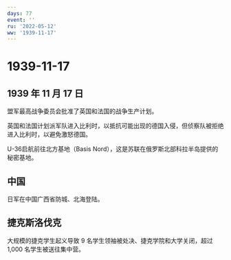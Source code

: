 ```yaml
---
days: 77
event: ''
ru: '2022-05-12'
ww: '1939-11-17'
---
```


# 1939-11-17

## 1939 年 11 月 17 日

盟军最高战争委员会批准了英国和法国的战争生产计划。

英国和法国计划派军队进入比利时，以抵抗可能出现的德国入侵，但侦察队被拒绝进入比利时，以避免激怒德国。

U-36启航前往北方基地（Basis
Nord），这是苏联在俄罗斯北部科拉半岛提供的秘密基地。

## 中国

日军在中国广西省防城、北海登陆。

## 捷克斯洛伐克

大规模的捷克学生起义导致 9 名学生领袖被处决、捷克学院和大学关闭，超过
1,000 名学生被送往集中营。